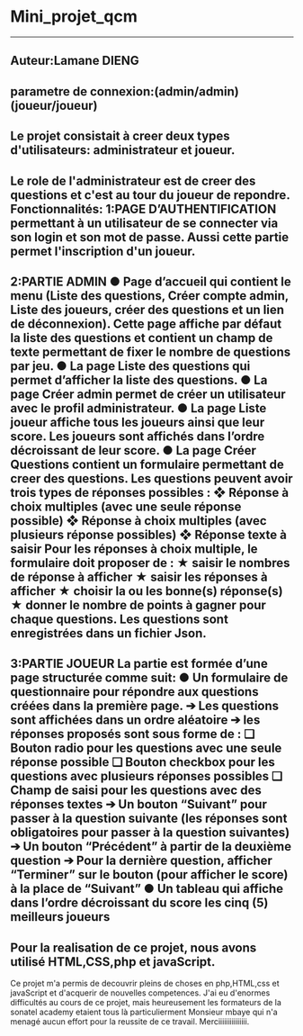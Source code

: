 # Mini_projet_qcm
---------------------------------------------------------------------------
Auteur:Lamane DIENG
---------------------------------------------------------------------------
parametre de connexion:(admin/admin)  (joueur/joueur)
---------------------------------------------------------------------------
Le projet consistait à creer deux types d'utilisateurs: administrateur et joueur.
---------------------------------------------------------------------------
Le role de l'administrateur est de creer des questions et c'est au tour du joueur de repondre.
Fonctionnalités:
1:PAGE D’AUTHENTIFICATION
permettant à un utilisateur de se connecter via son login et son mot de passe.
Aussi cette partie permet l'inscription d'un joueur.
----------------------------------------------------------------------------
2:PARTIE ADMIN 
● Page d’accueil qui contient le menu (Liste des questions, Créer compte
admin, Liste des joueurs, créer des questions et un lien de déconnexion). Cette
page affiche par défaut la liste des questions et contient un champ de texte
permettant de fixer le nombre de questions par jeu.
● La page Liste des questions qui permet d’afficher la liste des questions.
● La page Créer admin permet de créer un utilisateur avec le profil
administrateur.
● La page Liste joueur affiche tous les joueurs ainsi que leur score. Les joueurs
sont affichés dans l’ordre décroissant de leur score.
● La page Créer Questions contient un formulaire permettant de creer des questions.
Les questions peuvent avoir trois types de réponses possibles :
❖ Réponse à choix multiples (avec une seule réponse possible)
❖ Réponse à choix multiples (avec plusieurs réponse possibles)
❖ Réponse texte à saisir
Pour les réponses à choix multiple, le formulaire doit proposer de :
★ saisir le nombres de réponse à afficher
★ saisir les réponses à afficher
★ choisir la ou les bonne(s) réponse(s)
★ donner le nombre de points à gagner pour chaque questions.
Les questions sont enregistrées dans un fichier Json.
------------------------------------------------------------------------------------
3:PARTIE JOUEUR 
La partie est formée d’une page structurée comme suit:
● Un formulaire de questionnaire pour répondre aux questions créées dans la première
page.
➔ Les questions sont affichées dans un ordre aléatoire
➔ les réponses proposés sont sous forme de :
❏ Bouton radio pour les questions avec une seule réponse
possible
❏ Bouton checkbox pour les questions avec plusieurs
réponses possibles
❏ Champ de saisi pour les questions avec des réponses
textes
➔ Un bouton “Suivant” pour passer à la question suivante (les réponses
sont obligatoires pour passer à la question suivantes)
➔ Un bouton “Précédent” à partir de la deuxième question
➔ Pour la dernière question, afficher “Terminer” sur le bouton (pour
afficher le score) à la place de “Suivant”
● Un tableau qui affiche dans l’ordre décroissant du score les cinq (5) meilleurs joueurs
-----------------------------------------------------------------------------------
Pour la realisation de ce projet, nous avons utilisé HTML,CSS,php et javaScript.
-----------------------------------------------------------------------------------
Ce projet m'a permis de decouvrir pleins de choses en php,HTML,css et javaScript et d'acquerir de nouvelles competences.
J'ai eu d'enormes difficultés au cours de ce projet, mais heureusement les formateurs de la sonatel academy etaient tous là particulierment Monsieur mbaye qui n'a menagé aucun effort pour la reussite de ce travail.
Merciiiiiiiiiiiiiii.

